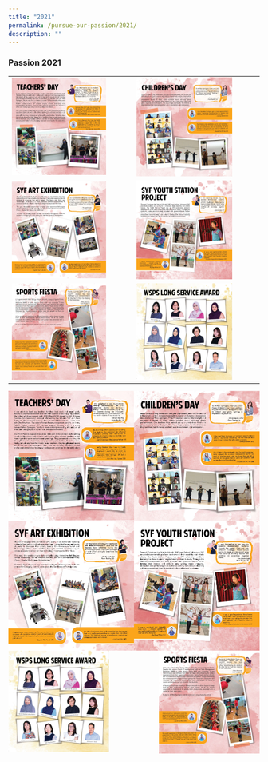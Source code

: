 ```yaml
---
title: "2021"
permalink: /pursue-our-passion/2021/
description: ""
---
```

### Passion 2021

|  |  |
|---|---|
| <img src="/images/pop1.png" style="width:80%" > | <img src="/images/pop2.png" style="width:80%" > |
| <img src="/images/pop3.png" style="width:80%" > | <img src="/images/pop4.png" style="width:80%"> |
| <img src="/images/pop5.png" style="width:80%" >  |  <img src="/images/pop6.png" style="width:80%" > |

<img src="/images/pop1.png" style="width:50%" align=left> <img src="/images/pop2.png" style="width:50%" align=left>

<img src="/images/pop3.png" style="width:50%" align=left> <img src="/images/pop4.png" style="width:50%" align=left>

<img src="/images/pop5.png" style="width:40%" align=right> 


<img src="/images/pop6.png" style="width:40%" align=left>